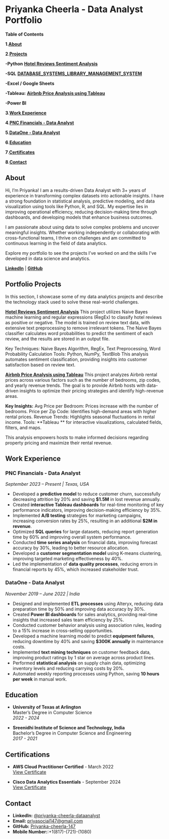 
# Priyanka Cheerla - Data Analyst Portfolio
**Table of Contents**

**1**.**[About](https://github.com/Priyanka-cheerla-147/Data_Analyst_Portfolio#about)**

**2**.**[Projects](https://github.com/Priyanka-cheerla-147/Data_Analyst_Portfolio#portfolio-projects)**
    
**-Python**
**[Hotel Reviews Sentiment Analysis](https://github.com/Priyanka-cheerla-147/Sentimental_analysis/tree/main)**  
     
**-SQL**
**[DATABASE_SYSTEMS_LIBRARY_MANAGEMENT_SYSTEM](https://github.com/Priyanka-cheerla-147/DATABASE_SYSTEMS_LIBRARY_MANAGEMENT_SYSTEM)**
   
**-Excel / Google Sheets**
   
 **-Tableau:**
 **[Airbnb Price Analysis using Tableau](https://github.com/Priyanka-cheerla-147/TABLEAU_Airbnb/blob/main/README.md)**
 
 **-Power BI**

**3**.**[Work Experience](https://github.com/Priyanka-cheerla-147/Data_Analyst_Portfolio/blob/main/README.md#work-experience)**

**4**.**[PNC Financials - Data Analyst](https://github.com/Priyanka-cheerla-147/Data_Analyst_Portfolio/blob/main/README.md#pnc-financials---data-analyst)**

**5**.**[DataOne - Data Analyst](https://github.com/Priyanka-cheerla-147/Data_Analyst_Portfolio/blob/main/README.md#dataone---data-analyst)**

**6**.**[Education](https://github.com/Priyanka-cheerla-147/Data_Analyst_Portfolio#education)**

**7**.**[Certificates](https://github.com/Priyanka-cheerla-147/Data_Analyst_Portfolio/blob/main/README.md#certifications)**

**8**.**[Contact](https://github.com/Priyanka-cheerla-147/Data_Analyst_Portfolio/blob/main/README.md#contact)**


## About
Hi, I’m Priyanka! I am a results-driven Data Analyst with 3+ years of experience in transforming complex datasets into actionable insights. I have a strong foundation in statistical analysis, predictive modeling, and data visualization using tools like Python, R, and SQL. My expertise lies in improving operational efficiency, reducing decision-making time through dashboards, and developing models that enhance business outcomes.

I am passionate about using data to solve complex problems and uncover meaningful insights. Whether working independently or collaborating with cross-functional teams, I thrive on challenges and am committed to continuous learning in the field of data analytics.

Explore my portfolio to see the projects I’ve worked on and the skills I’ve developed in data science and analytics.

**[LinkedIn](https://www.linkedin.com/in/priyanka-cheerla-dataanalyst/)** | **[GitHub](https://github.com/Priyanka-cheerla-147)**

## Portfolio Projects

In this section, I showcase some of my data analytics projects and describe the technology stack used to solve these real-world challenges.

**[Hotel Reviews Sentiment Analysis](https://github.com/Priyanka-cheerla-147/Sentimental_analysis/tree/main)**
This project utilizes Naive Bayes machine learning and regular expressions (RegEx) to classify hotel reviews as positive or negative. The model is trained on review text data, with extensive text preprocessing to remove irrelevant tokens. The Naive Bayes classifier calculates word probabilities to predict the sentiment of each review, and the results are stored in an output file.

Key Techniques: Naive Bayes Algorithm, RegEx, Text Preprocessing, Word Probability Calculation
Tools: Python, NumPy, TextBlob
This analysis automates sentiment classification, providing insights into customer satisfaction based on review text.

**[Airbnb Price Analysis using Tableau](https://github.com/Priyanka-cheerla-147/TABLEAU_Airbnb/blob/main/README.md)**
This project analyzes Airbnb rental prices across various factors such as the number of bedrooms, zip codes, and yearly revenue trends. The goal is to provide Airbnb hosts with data-driven insights to optimize their pricing strategies and identify high-revenue areas.

**Key Insights:**
Avg Price per Bedroom: Prices increase with the number of bedrooms.
Price per Zip Code: Identifies high-demand areas with higher rental prices.
Revenue Trends: Highlights seasonal fluctuations in rental income.
Tools: **Tableau ** for interactive visualizations, calculated fields, filters, and maps.

This analysis empowers hosts to make informed decisions regarding property pricing and maximize their rental revenue.

## Work Experience

### **PNC Financials** - Data Analyst  
*September 2023 – Present | Texas, USA*

- Developed a **predictive model** to reduce customer churn, successfully decreasing attrition by 20% and saving **$1.5M** in lost revenue annually.
- Created **interactive Tableau dashboards** for real-time monitoring of key performance indicators, improving decision-making efficiency by 35%.
- Implemented **A/B testing** strategies for marketing campaigns, increasing conversion rates by 25%, resulting in an additional **$2M in revenue**.
- Optimized **SQL queries** for large datasets, reducing report generation time by 60% and improving overall system performance.
- Conducted **time series analysis** on financial data, improving forecast accuracy by 30%, leading to better resource allocation.
- Developed a **customer segmentation model** using K-means clustering, improving targeted marketing effectiveness by 40%.
- Led the implementation of **data quality processes**, reducing errors in financial reports by 45%, which increased stakeholder trust.

### **DataOne** - Data Analyst  
*November 2019 – June 2022 | India*

- Designed and implemented **ETL processes** using Alteryx, reducing data preparation time by 50% and improving data accuracy by 30%.
- Created **Power BI dashboards** for sales analytics, providing real-time insights that increased sales team efficiency by 25%.
- Conducted customer behavior analysis using association rules, leading to a 15% increase in cross-selling opportunities.
- Developed a machine learning model to predict **equipment failures**, reducing downtime by 40% and saving **$300K annually** in maintenance costs.
- Implemented **text mining techniques** on customer feedback data, improving product ratings by 1 star on average across product lines.
- Performed **statistical analysis** on supply chain data, optimizing inventory levels and reducing carrying costs by 20%.
- Automated weekly reporting processes using Python, saving **10 hours per week** in manual work.

## Education
- **University of Texas at Arlington**  
  Master’s Degree in Computer Science  
  *2022 - 2024*

- **Sreenidhi Institute of Science and Technology, India**  
  Bachelor’s Degree in Computer Science and Engineering  
  *2017 - 2021*

## Certifications
- **AWS Cloud Practitioner Certified** - March 2022  
  [View Certificate](https://www.credly.com/badges/03a4dc83-b94f-4c78-83d4-ee5f8a5f83b7/public_url)

- **Cisco Data Analytics Essentials** - September 2024  
  [View Certificate](https://www.credly.com/badges/03a4dc83-b94f-4c78-83d4-ee5f8a5f83b7/public_url)

## Contact
- **LinkedIn:** [@priyanka-cheerla-dataanalyst](https://www.linkedin.com/in/priyanka-cheerla-dataanalyst/)
- **Email:** priyasocial147@gmail.com  
- **GitHub:** [Priyanka-cheerla-147](https://github.com/Priyanka-cheerla-147)
- **Mobile Number:**:+1(817)-(721)-(1080)
